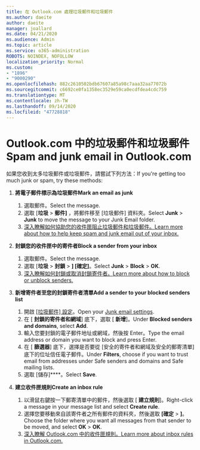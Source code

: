 ```yaml
---
title: 在 Outlook.com 處理垃圾郵件和垃圾郵件
ms.author: daeite
author: daeite
manager: joallard
ms.date: 04/21/2020
ms.audience: Admin
ms.topic: article
ms.service: o365-administration
ROBOTS: NOINDEX, NOFOLLOW
localization_priority: Normal
ms.custom:
- "1896"
- "9000290"
ms.openlocfilehash: 882c2610502bdb67607a85a98c7aaa32aa77072b
ms.sourcegitcommit: c6692ce0fa1358ec3529e59ca0ecdfdea4cdc759
ms.translationtype: MT
ms.contentlocale: zh-TW
ms.lasthandoff: 09/14/2020
ms.locfileid: "47728818"
---
```

# <a name="spam-and-junk-email-in-outlookcom"></a><span data-ttu-id="5a292-102">Outlook.com 中的垃圾郵件和垃圾郵件</span><span class="sxs-lookup"><span data-stu-id="5a292-102">Spam and junk email in Outlook.com</span></span>

<span data-ttu-id="5a292-103">如果您收到太多垃圾郵件或垃圾郵件，請嘗試下列方法：</span><span class="sxs-lookup"><span data-stu-id="5a292-103">If you're getting too much junk or spam, try these methods:</span></span>

1. <span data-ttu-id="5a292-104">**將電子郵件標示為垃圾郵件**</span><span class="sxs-lookup"><span data-stu-id="5a292-104">**Mark an email as junk**</span></span>
    1. <span data-ttu-id="5a292-105">選取郵件。</span><span class="sxs-lookup"><span data-stu-id="5a292-105">Select the message.</span></span>
    1. <span data-ttu-id="5a292-106">選取 [**垃圾**  >  **郵件]** ，將郵件移至 [垃圾郵件] 資料夾。</span><span class="sxs-lookup"><span data-stu-id="5a292-106">Select **Junk** > **Junk** to move the message to your Junk Email folder.</span></span>
    1. [<span data-ttu-id="5a292-107">深入瞭解如何協助您的收件匣阻止垃圾郵件和垃圾郵件。</span><span class="sxs-lookup"><span data-stu-id="5a292-107">Learn more about how to help keep spam and junk email out of your inbox.</span></span>](https://support.office.com/article/a3ece97b-82f8-4a5e-9ac3-e92fa6427ae4?wt.mc_id=Office_Outlook_com_Alchemy)

1. <span data-ttu-id="5a292-108">**封鎖您的收件匣中的寄件者**</span><span class="sxs-lookup"><span data-stu-id="5a292-108">**Block a sender from your inbox**</span></span>
    1. <span data-ttu-id="5a292-109">選取郵件。</span><span class="sxs-lookup"><span data-stu-id="5a292-109">Select the message.</span></span>
    1. <span data-ttu-id="5a292-110">選取 [**垃圾**  >  **封鎖**  >  **] [確定]**。</span><span class="sxs-lookup"><span data-stu-id="5a292-110">Select **Junk** > **Block** > **OK**.</span></span>
    1. [<span data-ttu-id="5a292-111">深入瞭解如何封鎖或取消封鎖寄件者。</span><span class="sxs-lookup"><span data-stu-id="5a292-111">Learn more about how to block or unblock senders.</span></span>](https://support.office.com/article/afba1c94-77bb-4f50-8b85-057cf52f4d5e?wt.mc_id=Office_Outlook_com_Alchemy)

1. <span data-ttu-id="5a292-112">**新增寄件者至您的封鎖寄件者清單**</span><span class="sxs-lookup"><span data-stu-id="5a292-112">**Add a sender to your blocked senders list**</span></span>
    1. <span data-ttu-id="5a292-113">開啟 [ [垃圾郵件] 設定](https://outlook.live.com/mail/options/mail/junkEmail/blockedSendersAndDomainsV2)。</span><span class="sxs-lookup"><span data-stu-id="5a292-113">Open your [Junk email settings](https://outlook.live.com/mail/options/mail/junkEmail/blockedSendersAndDomainsV2).</span></span>
    1. <span data-ttu-id="5a292-114">在 [ **封鎖的寄件者和網域**] 底下，選取 [ **新增**]。</span><span class="sxs-lookup"><span data-stu-id="5a292-114">Under **Blocked senders and domains**, select **Add**.</span></span>
    1. <span data-ttu-id="5a292-115">輸入您要封鎖的電子郵件地址或網域，然後按 Enter。</span><span class="sxs-lookup"><span data-stu-id="5a292-115">Type the email address or domain you want to block and press Enter.</span></span>
    1. <span data-ttu-id="5a292-116">在 [ **篩選器**] 底下，選擇是否要從 [安全的寄件者和網域及安全的郵寄清單] 底下的位址信任電子郵件。</span><span class="sxs-lookup"><span data-stu-id="5a292-116">Under **Filters**, choose if you want to trust email from addresses under Safe senders and domains and Safe mailing lists.</span></span>
    1. <span data-ttu-id="5a292-117">選取 [儲存]\*\*\*\*。</span><span class="sxs-lookup"><span data-stu-id="5a292-117">Select **Save**.</span></span>

1. <span data-ttu-id="5a292-118">**建立收件匣規則**</span><span class="sxs-lookup"><span data-stu-id="5a292-118">**Create an inbox rule**</span></span>
    1. <span data-ttu-id="5a292-119">以滑鼠右鍵按一下郵寄清單中的郵件，然後選取 [ **建立規則**]。</span><span class="sxs-lookup"><span data-stu-id="5a292-119">Right-click a message in your message list and select **Create rule**.</span></span>
    1. <span data-ttu-id="5a292-120">選擇您要移動來自該寄件者之所有郵件的資料夾，然後選取 **[確定**  >  **]**。</span><span class="sxs-lookup"><span data-stu-id="5a292-120">Choose the folder where you want all messages from that sender to be moved, and select **OK** > **OK**.</span></span>
    1. [<span data-ttu-id="5a292-121">深入瞭解 Outlook.com 中的收件匣規則。</span><span class="sxs-lookup"><span data-stu-id="5a292-121">Learn more about inbox rules in Outlook.com.</span></span>](https://support.office.com/article/4b094371-a5d7-49bd-8b1b-4e4896a7cc5d?wt.mc_id=Office_Outlook_com_Alchemy)